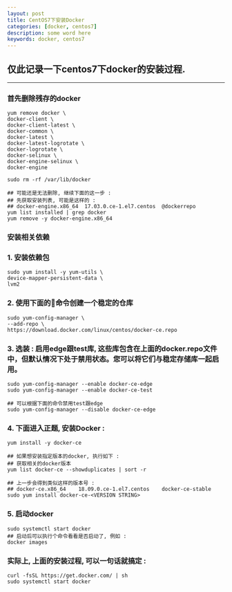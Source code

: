 ```yaml
---
layout: post  
title: CentOS7下安装Docker  
categories: [docker, centos7]  
description: some word here  
keywords: docker, centos7  
---
```


## 仅此记录一下centos7下docker的安装过程.
---

### 首先删除残存的docker
```
yum remove docker \
docker-client \
docker-client-latest \
docker-common \
docker-latest \
docker-latest-logrotate \
docker-logrotate \
docker-selinux \
docker-engine-selinux \
docker-engine

sudo rm -rf /var/lib/docker

## 可能还是无法删除, 继续下面的这一步 :
## 先获取安装列表, 可能是这样的 : 
## docker-engine.x86_64  17.03.0.ce-1.el7.centos  @dockerrepo
yum list installed | grep docker
yum remove -y docker-engine.x86_64
```

### 安装相关依赖
### 1. 安装依赖包
```
sudo yum install -y yum-utils \
device-mapper-persistent-data \
lvm2
```

### 2. 使用下面的命令创建一个稳定的仓库
```
sudo yum-config-manager \
--add-repo \
https://download.docker.com/linux/centos/docker-ce.repo
```

### 3. 选装 : 	启用edge跟test库, 这些库包含在上面的docker.repo文件中，但默认情况下处于禁用状态。您可以将它们与稳定存储库一起启用。
```
sudo yum-config-manager --enable docker-ce-edge
sudo yum-config-manager --enable docker-ce-test

## 可以根据下面的命令禁用test跟edge
sudo yum-config-manager --disable docker-ce-edge
```

### 4. 下面进入正题, 安装Docker :  
```
yum install -y docker-ce

## 如果想安装指定版本的docker, 执行如下 :
## 获取相关的docker版本
yum list docker-ce --showduplicates | sort -r

## 上一步会得到类似这样的版本号 :
## docker-ce.x86_64    18.09.0.ce-1.el7.centos    docker-ce-stable
sudo yum install docker-ce-<VERSION STRING>
```

### 5. 启动docker
```
sudo systemctl start docker
## 启动后可以执行个命令看看是否启动了, 例如 :
docker images
```

### 实际上, 上面的安装过程, 可以一句话就搞定 :  
```
curl -fsSL https://get.docker.com/ | sh
sudo systemctl start docker
```